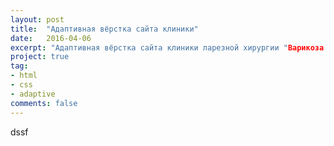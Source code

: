 ```yaml
---
layout: post
title:  "Адаптивная вёрстка сайта клиники"
date:   2016-04-06
excerpt: "Адаптивная вёрстка сайта клиники ларезной хирургии "Варикоза Нет"
project: true
tag:
- html
- css
- adaptive
comments: false
---
```


dssf
